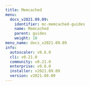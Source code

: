 ```yaml
---
title: Memcached
menu:
  docs_v2021.09.09:
    identifier: mc-memcached-guides
    name: Memcached
    parent: guides
    weight: 10
menu_name: docs_v2021.09.09
info:
  autoscaler: v0.6.0
  cli: v0.21.0
  community: v0.21.0
  enterprise: v0.8.0
  installer: v2021.09.09
  version: v2021.09.09
---
```


